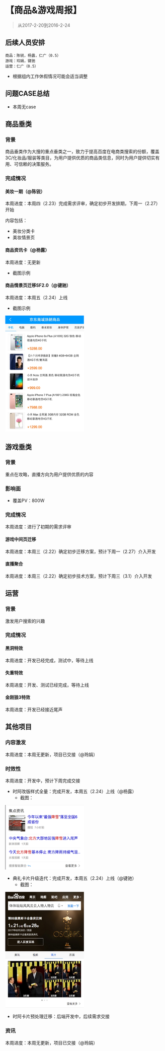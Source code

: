 
# 【商品&游戏周报】

> 从2017-2-20到2016-2-24

## 后续人员安排
```
商品：陈锐，杨露，仁广（0.5）
游戏：玲娟，键驰
运营：仁广（0.5）
```

- 根据组内工作休假情况可能会适当调整


## 问题CASE总结

- 本周无case

## 商品垂类

### 背景
商品垂类作为大搜的重点垂类之一，致力于提高百度在电商类搜索的份额，覆盖3C/化妆品/服装等类目，为用户提供优质的商品类信息，同时为用户提供切实有用、可信赖的决策服务。

### 完成情况

#### 美妆一期（@陈锐）
本周进度：本周四（2.23）完成需求评审，确定初步开发排期，下周一（2.27）开始

内容包括：

- 美妆分类卡
- 美妆情景页

#### 商品资讯卡（@杨露）

本周进度：无更新

- 截图示例

#### 商品情景页迁移SF2.0（@键驰）

本周进度：本周五（2.24）上线

- 截图示例

<img src="./img/changjianchi/sp2.png" width="250" />

## 游戏垂类

### 背景
重点在攻略，直播方向为用户提供优质的内容

### 影响面
- 覆盖PV：800W

### 完成情况
本周进度：进行了初期的需求评审

#### 游戏中间页迁移
本周进度：本周三（2.22）确定初步迁移方案，预计下周一（2.27）介入开发

#### 直播聚合
本周进度：本周三（2.22）确定初步技术方案，预计下周三（3.1）介入开发

## 运营

### 背景
激发用户搜索的兴趣

### 完成情况

#### 黑洞特效
本周进度：开发已经完成，测试中，等待上线

#### 失重特效
本周进度：开发、测试已经完成，等待上线

#### 金刚狼3特效
本周进度：开发已经接近尾声


## 其他项目

### 内容激发
本周进度：本周无更新，项目已交接（@玲娟）

### 时效性
本周进度：开发中，预计下周完成交接

- 时阿改版样式全量：完成开发，本周五（2.24）上线（@杨露）
    - 截图：

<img src="../2017-02-24/img/yanglu/realtime.png" width="250"/>

- 典礼卡片升级迭代：完成开发，本周五（2.24）上线（@键驰）
    - 截图：

<img src="./img/changjianchi/dl.png" width="250" />

- 时阿卡片预处理迁移：后端开发中，后续需求交接

### 资讯
本周进度：本周无更新，项目已交接（@玲娟）
